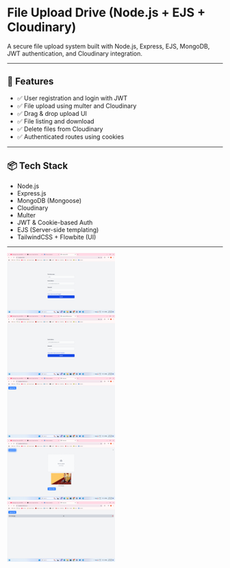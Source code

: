 # File Upload Drive (Node.js + EJS + Cloudinary)

A secure file upload system built with Node.js, Express, EJS, MongoDB, JWT authentication, and Cloudinary integration.

---

## 🔧 Features

- ✅ User registration and login with JWT
- ✅ File upload using multer and Cloudinary
- ✅ Drag & drop upload UI
- ✅ File listing and download
- ✅ Delete files from Cloudinary
- ✅ Authenticated routes using cookies

---

## 📦 Tech Stack

- Node.js
- Express.js
- MongoDB (Mongoose)
- Cloudinary
- Multer
- JWT & Cookie-based Auth
- EJS (Server-side templating)
- TailwindCSS + Flowbite (UI)

---


<img src="./img/img1.png" alt="Project Screenshot" width="50%" />
<img src="./img/img2.png" alt="Project Screenshot" width="50%" />
<img src="./img/img3.png" alt="Project Screenshot" width="50%" />
<img src="./img/img4.png" alt="Project Screenshot" width="50%" />
<img src="./img/img5.png" alt="Project Screenshot" width="50%" />

